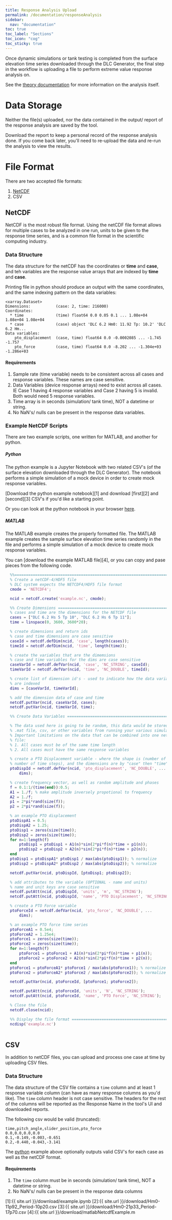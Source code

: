 ```yaml
---
title: Response Analysis Upload
permalink: /documentation/responseAnalysis
sidebar:
  nav: "documentation"
toc: true
toc_label: "Sections"
toc_icon: "cog"
toc_sticky: true
---
```


Once dynamic simulations or tank testing is completed from the surface elevation time series downloaded through the DLC Generator, the final step in the workflow is uploading a file to perform extreme value response analysis on.

See the [theory documentation]({{site.url}}/theory/responseAnalysis) for more information on the analysis itself.

# Data Storage

Neither the file(s) uploaded, nor the data contained in the output/ report of the response analysis are saved by the tool. 

Download the report to keep a personal record of the response analysis done. If you come back later, you'll need to re-upload the data and re-run the analysis to view the results.

# File Format

There are two accepted file formats:
1. [NetCDF](https://en.wikipedia.org/wiki/NetCDF)
2. CSV

## NetCDF

NetCDF is the most robust file format.  Using the netCDF file format allows for multiple cases to be analyzed in one run, units to be given to the response time series, and is a common file format in the scientific computing industry.

### Data Structure

The data structure for the netCDF has the coordinates or **time** and **case**, and teh variables are the response value arrays that are indexed by **time** and **case**.

Printing file in python should produce an output with the same coordinates, and the same indexing pattern on the data variables:

```
<xarray.Dataset>
Dimensions:           (case: 2, time: 216000)
Coordinates:
  * time              (time) float64 0.0 0.05 0.1 ... 1.08e+04 1.08e+04 1.08e+04
  * case              (case) object 'DLC 6.2 Hm0: 11.92 Tp: 10.2' 'DLC 6.2 Hm...
Data variables:
    pto_displacement  (case, time) float64 0.0 -0.0002085 ... -1.745 -1.757
    pto_force         (case, time) float64 0.0 -8.202 ... -1.304e+03 -1.286e+03
```

#### Requirements

1. Sample rate (time variable) needs to be consistent across all cases and response variables. These names are case sensitive.
2. Data Variables (device response arrays) need to exist across all cases. IE Case 1 having 4 response variables and Case 2 having 5 is invalid.  Both would need 5 response variables. 
3. Time array is in seconds (simulation/ tank time), NOT a datetime or string.
4. No NaN's/ nulls can be present in the response data variables.

### Example NetCDF Scripts

There are two example scripts, one written for MATLAB, and another for python.  

##### Python 
The python example is a Jupyter Notebook with two related CSV's (of the surface elevation downloaded through the DLC Generator). The notebook performs a simple simulation of a mock device in order to create mock response variables. 

[Download the python example notebook][1] and download [first][2] and [second][3] CSV's if you'd like a starting point.

Or you can look at the python notebook in your browser <a href="{{ site.url }}/download/example-notebook.html" target="_blank">here</a>.

##### MATLAB

The MATLAB example creates the properly formatted file.  The MATLAB example creates the sample surface elevation time series randomly in the file and performs a simple simulation of a mock device to create mock response variables.

You can [download the example MATLAB file][4], or you can copy and pase pieces from the following code.

```m
  %%=========================================================================
  % Create a netCDF-4/HDF5 file
  % DLC system expects the NETCDF4/HDF5 file format
  cmode = 'NETCDF4';

  ncid = netcdf.create('example.nc', cmode);

  %% Create Dimensions ======================================================
  % cases and time are the dimensions for the NETCDF file
  cases = ["DLC 6.2 Hs 5 Tp 10", "DLC 6.2 Hs 6 Tp 11"];
  time = linspace(0, 3600, 3600*20);

  % create dimensions and return ids
  % case and time dimensions are case sensitive
  caseId = netcdf.defDim(ncid, 'case', length(cases));
  timeId = netcdf.defDim(ncid, 'time', length(time));

  % create the variables that are the dimemsions
  % case and time variables for the dims are case sensitive
  caseVarId = netcdf.defVar(ncid, 'case', 'NC_STRING', caseId);
  timeVarId = netcdf.defVar(ncid, 'time', 'NC_DOUBLE', timeId);

  % create list of dimension id's - used to indicate how the data variables
  % are indexed
  dims = [caseVarId, timeVarId];

  % add the dimension data of case and time
  netcdf.putVar(ncid, caseVarId, cases);
  netcdf.putVar(ncid, timeVarId, time);

  %% Create Data Variables ==================================================

  % The data used here is going to be random, this data would be stored in a
  % .mat file, csv, or other variables from running your various simulations
  % Important limitations on the data that can be combined into one netCDF
  % file:
  % 1. All cases must be of the same time length
  % 2. All cases must have the same response variables

  % create a PTO Displacement variable - where the shape is (number of cases,
  % number of time steps), and the dimensions are by "case" then "time"
  ptoDispId = netcdf.defVar(ncid, 'pto_displacement', 'NC_DOUBLE', ...
      dims);

  % create frequency vector, as well as random amplitude and phases
  f = 0.1:1/(time(end)):0.5;
  A1 = 1./f; % make amplitude inversely propotional to frequency
  A2 = 1./f;
  p1 = 2*pi*rand(size(f));
  p2 = 2*pi*rand(size(f));

  % an example PTO displacement
  ptoDispA1 = 0.5;
  ptoDispA2 = 1.25;
  ptoDisp1 = zeros(size(time));
  ptoDisp2 = zeros(size(time));
  for n=1:length(f)
      ptoDisp1 = ptoDisp1 + A1(n)*sin(2*pi*f(n)*time + p1(n));
      ptoDisp2 = ptoDisp2 + A2(n)*sin(2*pi*f(n)*time + p2(n)); 
  end
  ptoDisp1 = ptoDispA1* ptoDisp1 / max(abs(ptoDisp1)); % normalize
  ptoDisp2 = ptoDispA2* ptoDisp2 / max(abs(ptoDisp2)); % normalize

  netcdf.putVar(ncid, ptoDispId, [ptoDisp1; ptoDisp2]);

  % add attributes to the variable (OPTIONAL - name and units)
  % name and unit keys are case sensitive
  netcdf.putAtt(ncid, ptoDispId, 'units', 'm', 'NC_STRING');
  netcdf.putAtt(ncid, ptoDispId, 'name', 'PTO Displacement', 'NC_STRING');

  % create a PTO Force variable
  ptoForceId = netcdf.defVar(ncid, 'pto_force', 'NC_DOUBLE', ...
      dims);

  % an example PTO force time series
  ptoForceA1 = 0.5e4;
  ptoForceA2 = 1.25e4;
  ptoForce1 = zeros(size(time));
  ptoForce2 = zeros(size(time));
  for n=1:length(f)
      ptoForce1 = ptoForce1 + A1(n)*sin(2*pi*f(n)*time + p1(n));
      ptoForce2 = ptoForce2 + A2(n)*sin(2*pi*f(n)*time + p2(n)); 
  end
  ptoForce1 = ptoForceA1* ptoForce1 / max(abs(ptoForce1)); % normalize
  ptoForce2 = ptoForceA2* ptoForce2 / max(abs(ptoForce2)); % normalize

  netcdf.putVar(ncid, ptoForceId, [ptoForce1; ptoForce2]);

  netcdf.putAtt(ncid, ptoForceId, 'units', 'N', 'NC_STRING');
  netcdf.putAtt(ncid, ptoForceId, 'name', 'PTO Force', 'NC_STRING');

  % Close the file
  netcdf.close(ncid);

  %% Display the file format =================================================
  ncdisp('example.nc')
  
```

## CSV

In addition to netCDF files, you can upload and process one case at time by uploading CSV files.

### Data Structure

The data structure of the CSV file contains a `time` column and at least 1 response variable column (can have as many response columns as you'd like). The `time` column header is not case sensitive.  The headers for the rest of the columns will be reported as the Response Name in the tool's UI and downloaded reports.

The following csv would be valid (truncated):

```
time,pitch_angle,slider_position,pto_force
0.0,0.0,0.0,0.0
0.1,-0.149,-0.003,-0.651
0.2,-0.440,-0.043,-3.141
```

The [python](#python) example above optionally outputs valid CSV's for each case as well as the netCDF format.

#### Requirements

1. The `time` column must be in seconds (simulation/ tank time), NOT a datetime or string.
2. No NaN's/ nulls can be present in the response data columns




[1]:{{ site.url }}/download/example.ipynb
[2]:{{ site.url }}/download/Hm0-11p92_Period-10p20.csv
[3]:{{ site.url }}/download/Hm0-21p33_Period-17p70.csv
[4]:{{ site.url }}/download/matlabNetcdfExample.m